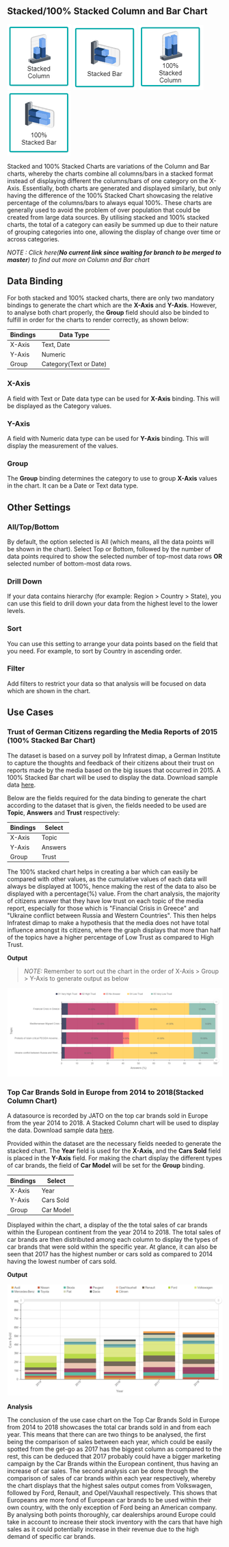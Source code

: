 ## Stacked/100% Stacked Column and Bar Chart

![Stacked Column](./images/stacked-charts/stacked-column.PNG) ![Stacked Bar](./images/stacked-charts/stacked-bar.PNG) ![100 Stacked Column](./images/stacked-charts/100-stacked-column.PNG) ![100 StackedBar](./images/stacked-charts/100-stacked-bar.PNG) 

Stacked and 100% Stacked Charts are variations of the Column and Bar charts, whereby the charts combine all columns/bars in a stacked format instead of displaying different the columns/bars of one category on the X-Axis. Essentially, both charts are generated and displayed similarly, but only having the difference of the 100% Stacked Chart showcasing the relative percentage of the columns/bars to always equal 100%. These charts are generally used to avoid the problem of over population that could be created from large data sources. By utilising stacked and 100% stacked charts, the total of a category can easily be summed up due to their nature of grouping categories into one, allowing the display of change over time or across categories.

*NOTE : Click here(**No current link since waiting for branch to be merged to master**) to find out more on Column and Bar chart*

## Data Binding

For both stacked and 100% stacked charts, there are only two mandatory bindings to generate the chart which are the **X-Axis** and **Y-Axis**. However, to analyse both chart properly, the **Group** field should also be binded to fulfill in order for the charts to render correctly, as shown below:

|Bindings|Data Type|
|---|---|
|X-Axis|Text, Date|
|Y-Axis|Numeric|
|Group|Category(Text or Date)|

### X-Axis

A field with Text or Date data type can be used for **X-Axis** binding. This will be displayed as the Category values.

### Y-Axis

A field with Numeric data type can be used for **Y-Axis** binding. This will display the measurement of the values.

### Group

The **Group** binding determines the category to use to group **X-Axis** values in the chart. It can be a Date or Text data type.

## Other Settings

### All/Top/Bottom

By default, the option selected is All (which means, all the data points will be shown in the chart). Select Top or Bottom, followed by the number of data points required to show the selected number of top-most data rows **OR** selected number of bottom-most data rows.

### Drill Down

If your data contains hierarchy (for example: Region > Country > State), you can use this field to drill down your data from the highest level to the lower levels.

### Sort

You can use this setting to arrange your data points based on the field that you need. For example, to sort by Country in ascending order.

### Filter

Add filters to restrict your data so that analysis will be focused on data which are shown in the chart.

## Use Cases
### Trust of German Citizens regarding the Media Reports of 2015 (100% Stacked Bar Chart)
The dataset is based on a survey poll by Infratest dimap, a German Institute to capture the thoughts and feedback of their citizens about their trust on reports made by the media based on the big issues that occurred in 2015. A 100% Stacked Bar chart will be used to display the data. Download sample data [here](./sample-data/stacked-charts/trust_in_media_reporting.xlsx).

Below are the fields required for the data binding to generate the chart according to the dataset that is given, the fields needed to be used are **Topic**, **Answers** and **Trust** respectively:

|Bindings |Select|
|---|---|
|X-Axis|Topic|
|Y-Axis|Answers|
|Group|Trust|

The 100% stacked chart helps in creating a bar which can easily be compared with other values, as the cumulative values of each data will always be displayed at 100%, hence making the rest of the data to also be displayed with a percentage(%) value. From the chart analysis, the majority of citizens answer that they have low trust on each topic of the media report, especially for those which is "Financial Crisis in Greece" and "Ukraine conflict between Russia and Western Countries". This then helps Infratest dimap to make a hypothesis that the media does not have total influence amongst its citizens, where the graph displays that more than half of the topics have a higher percentage of Low Trust as compared to High Trust.

**Output**

>*NOTE:* Remember to sort out the chart in the order of X-Axis > Group > Y-Axis to generate output as below

![Trust of Media Reports](./images/stacked-charts/output-1.PNG)

### Top Car Brands Sold in Europe from 2014 to 2018(Stacked Column Chart)
A datasource is recorded by JATO on the top car brands sold in Europe from the year 2014 to 2018. A Stacked Column chart will be used to display the data. Download sample data [here](./sample-data/stacked-charts/EU-car-brands.csv).

Provided within the dataset are the necessary fields needed to generate the stacked chart. The **Year** field is used for the **X-Axis**, and the **Cars Sold** field is placed in the **Y-Axis** field. For making the chart display the different types of car brands, the field of **Car Model** will be set for the **Group** binding.

|Bindings |Select|
|---|---|
|X-Axis|Year|
|Y-Axis|Cars Sold|
|Group|Car Model|

Displayed within the chart, a display of the the total sales of car brands within the European continent from the year 2014 to 2018. The total sales of car brands are then distributed among each column to display the types of car brands that were sold within the specific year. At glance, it can also be seen that 2017 has the highest number or cars sold as compared to 2014 having the lowest number of cars sold.

**Output**

![Car Brand Solds in Europe](./images/stacked-charts/output-2.PNG)

**Analysis**

The conclusion of the use case chart on the Top Car Brands Sold in Europe from 2014 to 2018 showcases the total car brands sold in and from each year. This means that there can are two things to be analysed, the first being the comparison of sales between each year, which could be easily spotted from the get-go as 2017 has the biggest column as compared to the rest, this can be deduced that 2017 probably could have a bigger marketing campaign by the Car Brands within the European continent, thus having an increase of car sales. The second analysis can be done through the comparison of sales of car brands within each year respectively, whereby the chart displays that the highest sales output comes from Volkswagen, followed by Ford, Renault, and Opel/Vauxhall respectively. This shows that Europeans are more fond of European car brands to be used within their own country, with the only exception of Ford being an American company. By analysing both points thoroughly, car dealerships around Europe could take in account to increase their stock inventory with the cars that have high sales as it could potentially increase in their revenue due to the high demand of specific car brands.